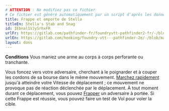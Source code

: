 ```yaml
---
# ATTENTION : Ne modifiez pas ce fichier
# Ce fichier est généré automatiquement par un script d'après les données du module Foundry VTT officiel et de sa traduction
title: Frappe et emporte de Stella
titleEn: Stella's Stab and Snag
id: IEbnal1VJySrhxFR
urlFr: https://gitlab.com/pathfinder-fr/foundryvtt-pathfinder2-fr/-/blob/master/data/feats/IEbnal1VJySrhxFR.htm
urlEn: https://gitlab.com/hooking/foundry-vtt---pathfinder-2e/-/blob/master/packs/data/feats.db/stella-s-stab-and-snag.json
layout: dons
---
```

**Conditions** Vous maniez une arme au corps à corps perforante ou tranchante.

Vous foncez vers votre adversaire, cherchant à le poignarder et à couper les cordons de sa bourse dans le même mouvement. [Marchez rapidement](../actions/marcher-rapidement.html) jusqu'à atteindre votre Vitesse de déplacement ; ce mouvement ne provoque pas de réaction déclenchée par le déplacement. À tout moment durant ce déplacement, vous pouvez [Frapper](../actions/frapper.html) un adversaire à portée. Si cette Frappe est réussie, vous pouvez faire un test de Vol pour voler la cible.
